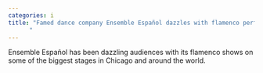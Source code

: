 ```yaml
---
categories: i
title: "Famed dance company Ensemble Español dazzles with flamenco performances
      "
---
```

Ensemble Español has been dazzling audiences with its flamenco shows on some of the biggest stages in Chicago and around the world.
      